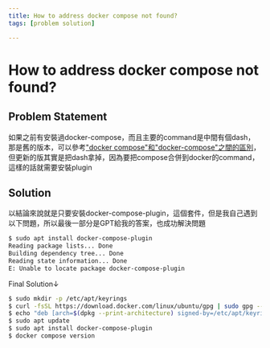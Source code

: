 ```yaml
---
title: How to address docker compose not found?
tags: [problem solution]

---
```


# How to address docker compose not found?
## Problem Statement
如果之前有安裝過docker-compose，而且主要的command是中間有個dash，那是舊的版本，可以參考["docker compose"和"docker-compose"之間的區別](https://stackoverflow.com/questions/66514436/difference-between-docker-compose-and-docker-compose)，但更新的版其實是把dash拿掉，因為要把compose合併到docker的command，這樣的話就需要安裝plugin
## Solution
以結論來說就是只要安裝docker-compose-plugin，這個套件，但是我自己遇到以下問題，所以最後一部分是GPT給我的答案，也成功解決問題
```bash
$ sudo apt install docker-compose-plugin
Reading package lists... Done
Building dependency tree... Done
Reading state information... Done
E: Unable to locate package docker-compose-plugin
```
Final Solution↓
```bash
$ sudo mkdir -p /etc/apt/keyrings
$ curl -fsSL https://download.docker.com/linux/ubuntu/gpg | sudo gpg --dearmor -o /etc/apt/keyrings/docker.gpg
$ echo "deb [arch=$(dpkg --print-architecture) signed-by=/etc/apt/keyrings/docker.gpg] https://download.docker.com/linux/ubuntu $(lsb_release -cs) stable" | sudo tee /etc/apt/sources.list.d/docker.list > /dev/null
$ sudo apt update
$ sudo apt install docker-compose-plugin
$ docker compose version
```